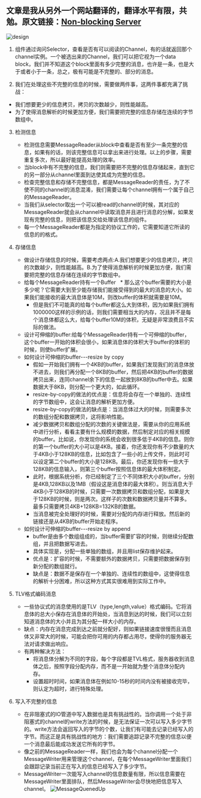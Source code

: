 ## 文章是我从另外一个网站翻译的，翻译水平有限，共勉。原文链接：[Non-blocking Server](http://tutorials.jenkov.com/java-nio/non-blocking-server.html)

![design](http://tutorials.jenkov.com/images/java-nio/non-blocking-server-4.png)
1. 组件通过询问Selector，查看是否有可以阅读的Channel，有的话就返回那个channel实例。一个被选出来的Channel，我们可以把它视为一个data block，我们并不知道这个block里面有多少完整的消息，也许是一条，也是大于或者小于一条，总之，极有可能是不完整的、部分的消息。

2. 我们在处理这些不完整的信息的时候，需要做两件事，这两件事都充满了挑战：
  * 我们想要更少的信息拷贝，拷贝的次数越少，则性能越高。
  * 为了使得消息解析的时候更加方便，我们需要把完整的信息存储在连续的字节数组中。

3. 检测信息
   * 检测信息需要MessageReader从block中查看是否有至少一条完整的信息，如果有的话，则该完整信息可以拿出来进行处理。以上的步骤，需要重复多次，所以最好能提高处理的效率。
   * 当block中有不完整的信息，我们则需要把不完整的信息存储起来，直到它的另一部分从channel里面到达使其成为完整的信息。
   * 检查完整信息和存储不完整信息，都是MessageReader的责任，为了不使不同的channel的消息混淆，我们需要让每个channel拥有一个属于自己的MessageReader。
   * 当我们从selector取出一个可以被read的channel的时候，其对应的MessageReader就会从channel中读取消息并且进行消息的分解，如果发现有完整的信息，则把该信息交给处理该信息的组件。
   * 每一个MessageReader都是为指定的协议工作的，它需要知道它所读的信息的的格式。

4. 存储信息
   * 做设计存储信息的时候，需要考虑两点:A.我们想要更少的信息拷贝，拷贝的次数越少，则性能越高。B.为了使得消息解析的时候更加方便，我们需要把完整的信息存储在连续的字节数组中。
   * 给每个MessageReader持有一个Buffer
     * 那么这个buffer需要的大小是多少呢？它需要大到至少能存储我们能接受得到的最大的消息的大小。如果我们能接收的最大消息体是10M，则改buffer的体积就需要是10M。
     * 但是我们不可能真的给每个buffer都这么大到体积，因为如果我们拥有1000000这样的示例的话，则我们需要相当大的内存，况且并不是每个消息体都这么大，给每个buffer10M的体积，无疑是非常浪费且不实际的做法。
   * 设计可伸缩的buffer:给每个MessageReader持有一个可伸缩的buffer，这个buffer一开始的体积会很小，如果消息体的体积大于buffer的体积的时候，则使buffer扩展。
   * 如何设计可伸缩的buffer---resize by copy
     * 假如一开始我们拥有一个4KB的buffer，如果我们发现我们的消息体放不进去，则我们再分配一个8KB的buffer，然后把4KB的buffer的数据拷贝出来，连同channel余下的信息一起放到8KB的buffer中去。如果数据大于8KB，则分配一个更大的，如此循环。
     * resize-by-copy的做法的优点是：信息将会存在一个单独的、连续性的字节数组中，这会让消息的解析更加方便。
     * resize-by-copy的做法的缺点是：当消息体过大的时候，则需要多次的数组分配和数据拷贝，这将影响性能。
     * 减少数据拷贝和数组分配的次数的关键做法是，需要从你的应用系统中进行分析，看看主要有什么规模的数据，然后制定对应的相关规模的buffer。比如说，你发现你的系统会收到很多低于4KB的信息。则你的第一个buffer的大小可以是4KB。接着，你还发现你有不少数量的大于4KB小于128KB的信息，比如包含了一些小的上传文件，则此时可以设定第二个buffer的大小是128KB。最后，你还发现你有一些大于128KB的信息输入，则第三个buffer按照信息体的最大体积制定。
     * 此时，根据系统分析，你已经制定了三个不同体积大小的buffer，分别是4KB,128KB以及1MB（假设这是消息体的最大体积）。则当消息大于4KB小于128KB的时候，只需要一次数据拷贝和数组分配，如果是大于128KB的时候，则是两次。这样子的次数和数据拷贝量并不算多。最多只需要拷贝4KB+128KB=132KB的数据。
     * 当消息被完全处理好的时候，需要对分配的内存进行释放。然后新的链接还是从4KB的buffer开始走程序。
   * 如何设计可伸缩的buffer---resize by append
     * buffer是由多个数组组成的，当buffer需要扩容的时候，则继续分配数组，并且把数据写进去。
     * 具体实现是，分配一些单独的数组，并且用list保存维护起来。
     * 优点是：扩容的时候，不需要额外的数据拷贝，只需要把数据保存到新分配的数组就行。
     * 缺点是：数据不是保存在一个单独的、连续性的数组中，这使得信息的解析十分困难，所以这种方式其实很难用到实际工作中。
5. TLV格式编码消息
   * 一些协议式的消息使用的是TLV（type,length,value）格式编码。它将消息体的总大小保存在消息体的开始处，当消息到达的时候，我们可以立刻知道消息体的大小并且为其分配一样大小的内存。
   * 缺点：内存在消息完成到达之前就分配好，则如果链接速度很慢而且消息体又非常大的时候，可能会把你可用的内存都占用尽，使得你的服务器无法对请求做出响应。
   * 有两种解决方法：
     * 将消息体分解为不同的字段，每个字段都是TVL格式，服务器收到消息体之后，按照字段分配内存，而不是一开始就为整个消息体分配内存。
     * 设置超时时间，如果消息体在例如10-15秒的时间内没有被接收完毕，则认定为超时，进行特殊处理。
6. 写入不完整的信息
   * 在非阻塞式的IO管道中写入数据也是具有挑战性的。当你调用一个处于非阻塞式的channel的write方法的时候，是无法保证一次可以写入多少字节的。write方法会返回写入的字节的个数，让我们有可能去记录已经写入的字节。而这正是具有挑战性的地方：我们需要追踪记录不完整的信息以便一个消息最后能成功发送它所有的字节。
   * 像之前的MessageReader一样，我们也会为每个channel分配一个MessageWriter用来管理这个channel，在每个MessageWriter里面我们会跟踪记录当前正在写入的信息已经写入了多少字节。
   * MessageWriter一次能写入channel的信息数量有限，所以信息需要在MessageWriter里面排队，然后MessageWriter会尽快地把信息写入channel。
   ![MessageQuenedUp](http://tutorials.jenkov.com/images/java-nio/non-blocking-server-8.png)
   
   
   
   
   
   
   
   
   
   
   
   

